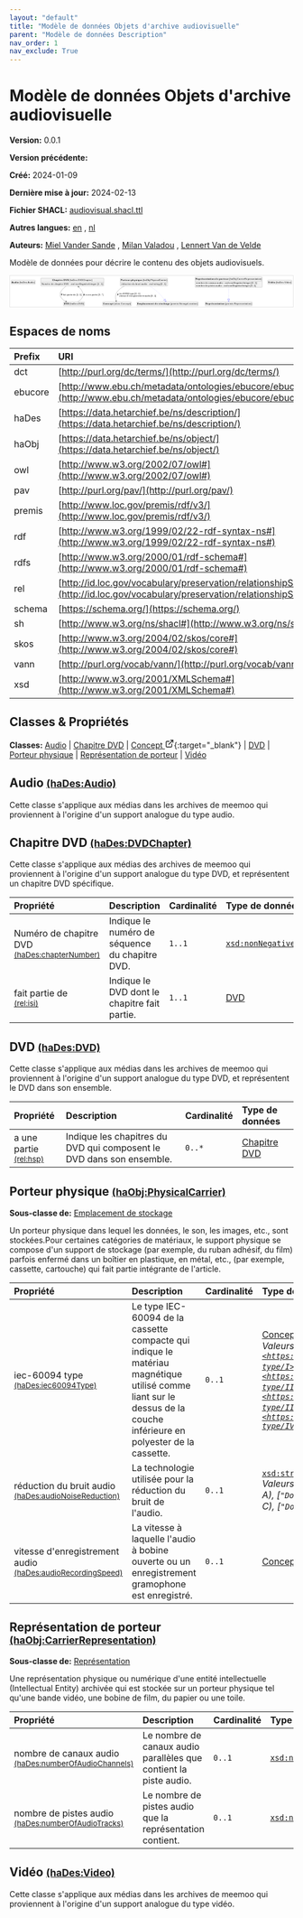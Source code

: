 ```yaml
---
layout: "default"
title: "Modèle de données Objets d'archive audiovisuelle"
parent: "Modèle de données Description"
nav_order: 1
nav_exclude: True
---
```

<svg xmlns="http://www.w3.org/2000/svg" style="display: none;"><symbol id="svg-external-link" width="24" height="24" viewBox="0 0 24 24" fill="none" stroke="currentColor" stroke-width="2" stroke-linecap="round" stroke-linejoin="round" class="feather feather-external-link"><title id="svg-external-link-title">(external link)</title><path d="M18 13v6a2 2 0 0 1-2 2H5a2 2 0 0 1-2-2V8a2 2 0 0 1 2-2h6"></path><polyline points="15 3 21 3 21 9"></polyline><line x1="10" y1="14" x2="21" y2="3"></line> </symbol></svg>

Modèle de données Objets d'archive audiovisuelle
====================

**Version:** 0.0.1

**Version précédente:** 

**Créé:** 2024-01-09

**Dernière mise à jour:** 2024-02-13

**Fichier SHACL:** [audiovisual.shacl.ttl](audiovisual.shacl.ttl)

**Autres langues:**
[en](../en)
, [nl](../nl)

**Auteurs:**
[Miel Vander Sande](mailto:miel.vandersande@meemoo.be)
, [Milan Valadou](mailto:milan.valadou@meemoo.be)
, [Lennert Van de Velde](mailto:lennert.vandevelde@meemoo.be)


Modèle de données pour décrire le contenu des objets audiovisuels.

<div class="wrap">
  <div class="zoom">
  <svg xmlns="http://www.w3.org/2000/svg" xmlns:xlink="http://www.w3.org/1999/xlink" contentStyleType="text/css" preserveAspectRatio="none" version="1.1" viewBox="0 0 1804 198" zoomAndPan="magnify"><defs/><g><a href="#haDes%3AAudio" target="_top" title="#haDes%3AAudio" xlink:actuate="onRequest" xlink:href="#haDes%3AAudio" xlink:show="new" xlink:title="#haDes%3AAudio" xlink:type="simple"><g id="elem_haDes_Audio"><rect codeLine="15" fill="#F1F1F1" height="26.2969" id="haDes_Audio" rx="3.5" ry="3.5" style="stroke:#181818;stroke-width:0.5;" width="154" x="7" y="27.5"/><text fill="#000000" font-family="sans-serif" font-size="14" font-weight="bold" lengthAdjust="spacing" textLength="45" x="10" y="45.4951">Audio</text><text fill="#000000" font-family="sans-serif" font-size="14" lengthAdjust="spacing" textLength="4" x="55" y="45.4951"> </text><text fill="#000000" font-family="sans-serif" font-size="14" lengthAdjust="spacing" textLength="99" x="59" y="45.4951">(haDes:Audio)</text></g></a><a href="#haDes%3ADVDChapter" target="_top" title="#haDes%3ADVDChapter" xlink:actuate="onRequest" xlink:href="#haDes%3ADVDChapter" xlink:show="new" xlink:title="#haDes%3ADVDChapter" xlink:type="simple"><g id="elem_haDes_DVDChapter"><rect codeLine="16" fill="#F1F1F1" height="50.5938" id="haDes_DVDChapter" rx="3.5" ry="3.5" style="stroke:#181818;stroke-width:0.5;" width="402" x="196" y="15"/><text fill="#000000" font-family="sans-serif" font-size="14" font-weight="bold" lengthAdjust="spacing" textLength="67" x="269.5" y="32.9951">Chapitre</text><text fill="#000000" font-family="sans-serif" font-size="14" font-weight="bold" lengthAdjust="spacing" textLength="5" x="336.5" y="32.9951"> </text><text fill="#000000" font-family="sans-serif" font-size="14" font-weight="bold" lengthAdjust="spacing" textLength="33" x="341.5" y="32.9951">DVD</text><text fill="#000000" font-family="sans-serif" font-size="14" lengthAdjust="spacing" textLength="4" x="374.5" y="32.9951"> </text><text fill="#000000" font-family="sans-serif" font-size="14" lengthAdjust="spacing" textLength="146" x="378.5" y="32.9951">(haDes:DVDChapter)</text><line style="stroke:#181818;stroke-width:0.5;" x1="197" x2="597" y1="41.2969" y2="41.2969"/><text fill="#000000" font-family="sans-serif" font-size="14" lengthAdjust="spacing" textLength="55" x="202" y="58.292">Numéro</text><text fill="#000000" font-family="sans-serif" font-size="14" lengthAdjust="spacing" textLength="4" x="257" y="58.292"> </text><text fill="#000000" font-family="sans-serif" font-size="14" lengthAdjust="spacing" textLength="18" x="261" y="58.292">de</text><text fill="#000000" font-family="sans-serif" font-size="14" lengthAdjust="spacing" textLength="4" x="279" y="58.292"> </text><text fill="#000000" font-family="sans-serif" font-size="14" lengthAdjust="spacing" textLength="56" x="283" y="58.292">chapitre</text><text fill="#000000" font-family="sans-serif" font-size="14" lengthAdjust="spacing" textLength="4" x="339" y="58.292"> </text><text fill="#000000" font-family="sans-serif" font-size="14" lengthAdjust="spacing" textLength="31" x="343" y="58.292">DVD</text><text fill="#000000" font-family="sans-serif" font-size="14" lengthAdjust="spacing" textLength="4" x="374" y="58.292"> </text><text fill="#000000" font-family="sans-serif" font-size="14" lengthAdjust="spacing" textLength="5" x="378" y="58.292">:</text><text fill="#000000" font-family="sans-serif" font-size="14" lengthAdjust="spacing" textLength="4" x="383" y="58.292"> </text><text fill="#000000" font-family="sans-serif" font-size="14" font-style="italic" lengthAdjust="spacing" textLength="165" x="387" y="58.292">xsd:nonNegativeInteger</text><text fill="#000000" font-family="sans-serif" font-size="14" lengthAdjust="spacing" textLength="4" x="552" y="58.292"> </text><text fill="#000000" font-family="sans-serif" font-size="14" lengthAdjust="spacing" textLength="36" x="556" y="58.292">[1..1]</text></g></a><a href="../../terms/fr#skos%3AConcept" target="_top" title="../../terms/fr#skos%3AConcept" xlink:actuate="onRequest" xlink:href="../../terms/fr#skos%3AConcept" xlink:show="new" xlink:title="../../terms/fr#skos%3AConcept" xlink:type="simple"><g id="elem_skos_Concept"><rect codeLine="17" fill="#F1F1F1" height="26.2969" id="skos_Concept" rx="3.5" ry="3.5" style="stroke:#181818;stroke-width:0.5;" width="183" x="590.5" y="166"/><text fill="#000000" font-family="sans-serif" font-size="14" font-weight="bold" lengthAdjust="spacing" textLength="66" x="593.5" y="183.9951">Concept</text><text fill="#000000" font-family="sans-serif" font-size="14" lengthAdjust="spacing" textLength="4" x="659.5" y="183.9951"> </text><text fill="#000000" font-family="sans-serif" font-size="14" lengthAdjust="spacing" textLength="107" x="663.5" y="183.9951">(skos:Concept)</text></g></a><a href="#haDes%3ADVD" target="_top" title="#haDes%3ADVD" xlink:actuate="onRequest" xlink:href="#haDes%3ADVD" xlink:show="new" xlink:title="#haDes%3ADVD" xlink:type="simple"><g id="elem_haDes_DVD"><rect codeLine="18" fill="#F1F1F1" height="26.2969" id="haDes_DVD" rx="3.5" ry="3.5" style="stroke:#181818;stroke-width:0.5;" width="134" x="341" y="166"/><text fill="#000000" font-family="sans-serif" font-size="14" font-weight="bold" lengthAdjust="spacing" textLength="33" x="344" y="183.9951">DVD</text><text fill="#000000" font-family="sans-serif" font-size="14" lengthAdjust="spacing" textLength="4" x="377" y="183.9951"> </text><text fill="#000000" font-family="sans-serif" font-size="14" lengthAdjust="spacing" textLength="91" x="381" y="183.9951">(haDes:DVD)</text></g></a><a href="#haObj%3APhysicalCarrier" target="_top" title="#haObj%3APhysicalCarrier" xlink:actuate="onRequest" xlink:href="#haObj%3APhysicalCarrier" xlink:show="new" xlink:title="#haObj%3APhysicalCarrier" xlink:type="simple"><g id="elem_haObj_PhysicalCarrier"><rect codeLine="19" fill="#F1F1F1" height="50.5938" id="haObj_PhysicalCarrier" rx="3.5" ry="3.5" style="stroke:#181818;stroke-width:0.5;" width="302" x="703" y="15"/><text fill="#000000" font-family="sans-serif" font-size="14" font-weight="bold" lengthAdjust="spacing" textLength="60" x="706" y="32.9951">Porteur</text><text fill="#000000" font-family="sans-serif" font-size="14" font-weight="bold" lengthAdjust="spacing" textLength="5" x="766" y="32.9951"> </text><text fill="#000000" font-family="sans-serif" font-size="14" font-weight="bold" lengthAdjust="spacing" textLength="72" x="771" y="32.9951">physique</text><text fill="#000000" font-family="sans-serif" font-size="14" lengthAdjust="spacing" textLength="4" x="843" y="32.9951"> </text><text fill="#000000" font-family="sans-serif" font-size="14" lengthAdjust="spacing" textLength="155" x="847" y="32.9951">(haObj:PhysicalCarrier)</text><line style="stroke:#181818;stroke-width:0.5;" x1="704" x2="1004" y1="41.2969" y2="41.2969"/><text fill="#000000" font-family="sans-serif" font-size="14" lengthAdjust="spacing" textLength="66" x="709" y="58.292">réduction</text><text fill="#000000" font-family="sans-serif" font-size="14" lengthAdjust="spacing" textLength="4" x="775" y="58.292"> </text><text fill="#000000" font-family="sans-serif" font-size="14" lengthAdjust="spacing" textLength="18" x="779" y="58.292">du</text><text fill="#000000" font-family="sans-serif" font-size="14" lengthAdjust="spacing" textLength="4" x="797" y="58.292"> </text><text fill="#000000" font-family="sans-serif" font-size="14" lengthAdjust="spacing" textLength="31" x="801" y="58.292">bruit</text><text fill="#000000" font-family="sans-serif" font-size="14" lengthAdjust="spacing" textLength="4" x="832" y="58.292"> </text><text fill="#000000" font-family="sans-serif" font-size="14" lengthAdjust="spacing" textLength="38" x="836" y="58.292">audio</text><text fill="#000000" font-family="sans-serif" font-size="14" lengthAdjust="spacing" textLength="4" x="874" y="58.292"> </text><text fill="#000000" font-family="sans-serif" font-size="14" lengthAdjust="spacing" textLength="5" x="878" y="58.292">:</text><text fill="#000000" font-family="sans-serif" font-size="14" lengthAdjust="spacing" textLength="4" x="883" y="58.292"> </text><text fill="#000000" font-family="sans-serif" font-size="14" font-style="italic" lengthAdjust="spacing" textLength="68" x="887" y="58.292">xsd:string</text><text fill="#000000" font-family="sans-serif" font-size="14" lengthAdjust="spacing" textLength="4" x="955" y="58.292"> </text><text fill="#000000" font-family="sans-serif" font-size="14" lengthAdjust="spacing" textLength="36" x="959" y="58.292">[0..1]</text></g></a><a href="#premis%3AStorageLocation" target="_top" title="#premis%3AStorageLocation" xlink:actuate="onRequest" xlink:href="#premis%3AStorageLocation" xlink:show="new" xlink:title="#premis%3AStorageLocation" xlink:type="simple"><g id="elem_premis_StorageLocation"><rect codeLine="20" fill="#F1F1F1" height="26.2969" id="premis_StorageLocation" rx="3.5" ry="3.5" style="stroke:#181818;stroke-width:0.5;" width="391" x="808.5" y="166"/><text fill="#000000" font-family="sans-serif" font-size="14" font-weight="bold" lengthAdjust="spacing" textLength="105" x="811.5" y="183.9951">Emplacement</text><text fill="#000000" font-family="sans-serif" font-size="14" font-weight="bold" lengthAdjust="spacing" textLength="5" x="916.5" y="183.9951"> </text><text fill="#000000" font-family="sans-serif" font-size="14" font-weight="bold" lengthAdjust="spacing" textLength="20" x="921.5" y="183.9951">de</text><text fill="#000000" font-family="sans-serif" font-size="14" font-weight="bold" lengthAdjust="spacing" textLength="5" x="941.5" y="183.9951"> </text><text fill="#000000" font-family="sans-serif" font-size="14" font-weight="bold" lengthAdjust="spacing" textLength="72" x="946.5" y="183.9951">stockage</text><text fill="#000000" font-family="sans-serif" font-size="14" lengthAdjust="spacing" textLength="4" x="1018.5" y="183.9951"> </text><text fill="#000000" font-family="sans-serif" font-size="14" lengthAdjust="spacing" textLength="174" x="1022.5" y="183.9951">(premis:StorageLocation)</text></g></a><a href="#haObj%3ACarrierRepresentation" target="_top" title="#haObj%3ACarrierRepresentation" xlink:actuate="onRequest" xlink:href="#haObj%3ACarrierRepresentation" xlink:show="new" xlink:title="#haObj%3ACarrierRepresentation" xlink:type="simple"><g id="elem_haObj_CarrierRepresentation"><rect codeLine="21" fill="#F1F1F1" height="66.8906" id="haObj_CarrierRepresentation" rx="3.5" ry="3.5" style="stroke:#181818;stroke-width:0.5;" width="428" x="1180" y="7"/><text fill="#000000" font-family="sans-serif" font-size="14" font-weight="bold" lengthAdjust="spacing" textLength="121" x="1183" y="24.9951">Représentation</text><text fill="#000000" font-family="sans-serif" font-size="14" font-weight="bold" lengthAdjust="spacing" textLength="5" x="1304" y="24.9951"> </text><text fill="#000000" font-family="sans-serif" font-size="14" font-weight="bold" lengthAdjust="spacing" textLength="20" x="1309" y="24.9951">de</text><text fill="#000000" font-family="sans-serif" font-size="14" font-weight="bold" lengthAdjust="spacing" textLength="5" x="1329" y="24.9951"> </text><text fill="#000000" font-family="sans-serif" font-size="14" font-weight="bold" lengthAdjust="spacing" textLength="60" x="1334" y="24.9951">porteur</text><text fill="#000000" font-family="sans-serif" font-size="14" lengthAdjust="spacing" textLength="4" x="1394" y="24.9951"> </text><text fill="#000000" font-family="sans-serif" font-size="14" lengthAdjust="spacing" textLength="207" x="1398" y="24.9951">(haObj:CarrierRepresentation)</text><line style="stroke:#181818;stroke-width:0.5;" x1="1181" x2="1607" y1="33.2969" y2="33.2969"/><text fill="#000000" font-family="sans-serif" font-size="14" lengthAdjust="spacing" textLength="54" x="1186" y="50.292">nombre</text><text fill="#000000" font-family="sans-serif" font-size="14" lengthAdjust="spacing" textLength="4" x="1240" y="50.292"> </text><text fill="#000000" font-family="sans-serif" font-size="14" lengthAdjust="spacing" textLength="18" x="1244" y="50.292">de</text><text fill="#000000" font-family="sans-serif" font-size="14" lengthAdjust="spacing" textLength="4" x="1262" y="50.292"> </text><text fill="#000000" font-family="sans-serif" font-size="14" lengthAdjust="spacing" textLength="49" x="1266" y="50.292">canaux</text><text fill="#000000" font-family="sans-serif" font-size="14" lengthAdjust="spacing" textLength="4" x="1315" y="50.292"> </text><text fill="#000000" font-family="sans-serif" font-size="14" lengthAdjust="spacing" textLength="38" x="1319" y="50.292">audio</text><text fill="#000000" font-family="sans-serif" font-size="14" lengthAdjust="spacing" textLength="4" x="1357" y="50.292"> </text><text fill="#000000" font-family="sans-serif" font-size="14" lengthAdjust="spacing" textLength="5" x="1361" y="50.292">:</text><text fill="#000000" font-family="sans-serif" font-size="14" lengthAdjust="spacing" textLength="4" x="1366" y="50.292"> </text><text fill="#000000" font-family="sans-serif" font-size="14" font-style="italic" lengthAdjust="spacing" textLength="165" x="1370" y="50.292">xsd:nonNegativeInteger</text><text fill="#000000" font-family="sans-serif" font-size="14" lengthAdjust="spacing" textLength="4" x="1535" y="50.292"> </text><text fill="#000000" font-family="sans-serif" font-size="14" lengthAdjust="spacing" textLength="36" x="1539" y="50.292">[0..1]</text><text fill="#000000" font-family="sans-serif" font-size="14" lengthAdjust="spacing" textLength="54" x="1186" y="66.5889">nombre</text><text fill="#000000" font-family="sans-serif" font-size="14" lengthAdjust="spacing" textLength="4" x="1240" y="66.5889"> </text><text fill="#000000" font-family="sans-serif" font-size="14" lengthAdjust="spacing" textLength="18" x="1244" y="66.5889">de</text><text fill="#000000" font-family="sans-serif" font-size="14" lengthAdjust="spacing" textLength="4" x="1262" y="66.5889"> </text><text fill="#000000" font-family="sans-serif" font-size="14" lengthAdjust="spacing" textLength="42" x="1266" y="66.5889">pistes</text><text fill="#000000" font-family="sans-serif" font-size="14" lengthAdjust="spacing" textLength="4" x="1308" y="66.5889"> </text><text fill="#000000" font-family="sans-serif" font-size="14" lengthAdjust="spacing" textLength="38" x="1312" y="66.5889">audio</text><text fill="#000000" font-family="sans-serif" font-size="14" lengthAdjust="spacing" textLength="4" x="1350" y="66.5889"> </text><text fill="#000000" font-family="sans-serif" font-size="14" lengthAdjust="spacing" textLength="5" x="1354" y="66.5889">:</text><text fill="#000000" font-family="sans-serif" font-size="14" lengthAdjust="spacing" textLength="4" x="1359" y="66.5889"> </text><text fill="#000000" font-family="sans-serif" font-size="14" font-style="italic" lengthAdjust="spacing" textLength="165" x="1363" y="66.5889">xsd:nonNegativeInteger</text><text fill="#000000" font-family="sans-serif" font-size="14" lengthAdjust="spacing" textLength="4" x="1528" y="66.5889"> </text><text fill="#000000" font-family="sans-serif" font-size="14" lengthAdjust="spacing" textLength="36" x="1532" y="66.5889">[0..1]</text></g></a><a href="#premis%3ARepresentation" target="_top" title="#premis%3ARepresentation" xlink:actuate="onRequest" xlink:href="#premis%3ARepresentation" xlink:show="new" xlink:title="#premis%3ARepresentation" xlink:type="simple"><g id="elem_premis_Representation"><rect codeLine="22" fill="#F1F1F1" height="26.2969" id="premis_Representation" rx="3.5" ry="3.5" style="stroke:#181818;stroke-width:0.5;" width="300" x="1244" y="166"/><text fill="#000000" font-family="sans-serif" font-size="14" font-weight="bold" lengthAdjust="spacing" textLength="121" x="1247" y="183.9951">Représentation</text><text fill="#000000" font-family="sans-serif" font-size="14" lengthAdjust="spacing" textLength="4" x="1368" y="183.9951"> </text><text fill="#000000" font-family="sans-serif" font-size="14" lengthAdjust="spacing" textLength="169" x="1372" y="183.9951">(premis:Representation)</text></g></a><a href="#haDes%3AVideo" target="_top" title="#haDes%3AVideo" xlink:actuate="onRequest" xlink:href="#haDes%3AVideo" xlink:show="new" xlink:title="#haDes%3AVideo" xlink:type="simple"><g id="elem_haDes_Video"><rect codeLine="23" fill="#F1F1F1" height="26.2969" id="haDes_Video" rx="3.5" ry="3.5" style="stroke:#181818;stroke-width:0.5;" width="154" x="1643" y="27.5"/><text fill="#000000" font-family="sans-serif" font-size="14" font-weight="bold" lengthAdjust="spacing" textLength="45" x="1646" y="45.4951">Vidéo</text><text fill="#000000" font-family="sans-serif" font-size="14" lengthAdjust="spacing" textLength="4" x="1691" y="45.4951"> </text><text fill="#000000" font-family="sans-serif" font-size="14" lengthAdjust="spacing" textLength="99" x="1695" y="45.4951">(haDes:Video)</text></g></a><g id="link_haDes_DVDChapter_haDes_DVD"><path codeLine="29" d="M357.26,66.13 C332.68,84.62 308.52,110.96 324,136 C332.66,150.01 342.0434,157.1405 356.9134,163.5005 " fill="none" id="haDes_DVDChapter-to-haDes_DVD" style="stroke:#454645;stroke-width:1.0;"/><polygon fill="#454645" points="362.43,165.86,355.7281,158.643,357.8328,163.8938,352.5821,165.9985,362.43,165.86" style="stroke:#454645;stroke-width:1.0;"/><polygon fill="#000000" points="328.9822,125.0664,331.9533,116.0318,326.0755,116.0109,328.9822,125.0664" style="stroke:#000000;stroke-width:1.0;"/><text fill="#000000" font-family="sans-serif" font-size="13" lengthAdjust="spacing" textLength="20" x="338" y="124.5669">fait</text><text fill="#000000" font-family="sans-serif" font-size="13" lengthAdjust="spacing" textLength="4" x="358" y="124.5669"> </text><text fill="#000000" font-family="sans-serif" font-size="13" lengthAdjust="spacing" textLength="37" x="362" y="124.5669">partie</text><text fill="#000000" font-family="sans-serif" font-size="13" lengthAdjust="spacing" textLength="4" x="399" y="124.5669"> </text><text fill="#000000" font-family="sans-serif" font-size="13" lengthAdjust="spacing" textLength="16" x="403" y="124.5669">de</text><text fill="#000000" font-family="sans-serif" font-size="13" lengthAdjust="spacing" textLength="4" x="419" y="124.5669"> </text><text fill="#000000" font-family="sans-serif" font-size="13" lengthAdjust="spacing" textLength="34" x="423" y="124.5669">[1..1]</text></g><g id="link_haDes_DVD_haDes_DVDChapter"><path codeLine="35" d="M432.23,165.87 C443.48,158.83 455.74,148.8 462,136 C468.25,123.22 467.57,117.09 462,104 C455.74,89.31 448.6774,80.3488 436.9974,70.1388 " fill="none" id="haDes_DVD-to-haDes_DVDChapter" style="stroke:#454645;stroke-width:1.0;"/><polygon fill="#454645" points="432.48,66.19,436.6235,75.1248,436.2445,69.4807,441.8886,69.1017,432.48,66.19" style="stroke:#454645;stroke-width:1.0;"/><polygon fill="#000000" points="472.2487,115.0726,468.8635,123.9603,474.7341,124.2527,472.2487,115.0726" style="stroke:#000000;stroke-width:1.0;"/><text fill="#000000" font-family="sans-serif" font-size="13" lengthAdjust="spacing" textLength="8" x="481" y="124.5669">a</text><text fill="#000000" font-family="sans-serif" font-size="13" lengthAdjust="spacing" textLength="4" x="489" y="124.5669"> </text><text fill="#000000" font-family="sans-serif" font-size="13" lengthAdjust="spacing" textLength="24" x="493" y="124.5669">une</text><text fill="#000000" font-family="sans-serif" font-size="13" lengthAdjust="spacing" textLength="4" x="517" y="124.5669"> </text><text fill="#000000" font-family="sans-serif" font-size="13" lengthAdjust="spacing" textLength="37" x="521" y="124.5669">partie</text><text fill="#000000" font-family="sans-serif" font-size="13" lengthAdjust="spacing" textLength="4" x="558" y="124.5669"> </text><text fill="#000000" font-family="sans-serif" font-size="13" lengthAdjust="spacing" textLength="33" x="562" y="124.5669">[0..*]</text></g><g id="link_haObj_PhysicalCarrier_premis_StorageLocation"><path codeLine="37" d="M892.36,66.07 C908.1,76.9 926.09,90.27 941,104 C962.47,123.77 972.878,136.229 984.388,151.549 " fill="none" id="haObj_PhysicalCarrier-to-premis_StorageLocation" style="stroke:#0000FF;stroke-width:1.0;stroke-dasharray:1.0,3.0;"/><polygon fill="none" points="995.2,165.94,989.185,147.945,979.591,155.153,995.2,165.94" style="stroke:#0000FF;stroke-width:1.0;"/></g><g id="link_haObj_PhysicalCarrier_skos_Concept"><path codeLine="40" d="M728.56,66.13 C710.25,75.11 693.67,87.35 682,104 C669.1,122.41 672.2641,144.4407 676.5541,160.2007 " fill="none" id="haObj_PhysicalCarrier-to-skos_Concept" style="stroke:#454645;stroke-width:1.0;"/><polygon fill="#454645" points="678.13,165.99,679.6257,156.2554,676.8167,161.1655,671.9066,158.3566,678.13,165.99" style="stroke:#454645;stroke-width:1.0;"/><polygon fill="#000000" points="684.5809,124.5086,691.5292,118.0146,686.3851,115.1708,684.5809,124.5086" style="stroke:#000000;stroke-width:1.0;"/><text fill="#000000" font-family="sans-serif" font-size="13" lengthAdjust="spacing" textLength="63" x="696" y="117.0669">iec-60094</text><text fill="#000000" font-family="sans-serif" font-size="13" lengthAdjust="spacing" textLength="4" x="759" y="117.0669"> </text><text fill="#000000" font-family="sans-serif" font-size="13" lengthAdjust="spacing" textLength="28" x="763" y="117.0669">type</text><text fill="#000000" font-family="sans-serif" font-size="13" lengthAdjust="spacing" textLength="4" x="791" y="117.0669"> </text><text fill="#000000" font-family="sans-serif" font-size="13" lengthAdjust="spacing" textLength="34" x="795" y="117.0669">[0..1]</text><text fill="#000000" font-family="sans-serif" font-size="13" lengthAdjust="spacing" textLength="45" x="696" y="132.1997">vitesse</text><text fill="#000000" font-family="sans-serif" font-size="13" lengthAdjust="spacing" textLength="4" x="741" y="132.1997"> </text><text fill="#000000" font-family="sans-serif" font-size="13" lengthAdjust="spacing" textLength="110" x="745" y="132.1997">d'enregistrement</text><text fill="#000000" font-family="sans-serif" font-size="13" lengthAdjust="spacing" textLength="4" x="855" y="132.1997"> </text><text fill="#000000" font-family="sans-serif" font-size="13" lengthAdjust="spacing" textLength="35" x="859" y="132.1997">audio</text><text fill="#000000" font-family="sans-serif" font-size="13" lengthAdjust="spacing" textLength="4" x="894" y="132.1997"> </text><text fill="#000000" font-family="sans-serif" font-size="13" lengthAdjust="spacing" textLength="34" x="898" y="132.1997">[0..1]</text></g><g id="link_haObj_CarrierRepresentation_premis_Representation"><path codeLine="43" d="M1394,74.2 C1394,103.69 1394,127.49 1394,147.87 " fill="none" id="haObj_CarrierRepresentation-to-premis_Representation" style="stroke:#0000FF;stroke-width:1.0;stroke-dasharray:1.0,3.0;"/><polygon fill="none" points="1394,165.87,1400,147.87,1388,147.87,1394,165.87" style="stroke:#0000FF;stroke-width:1.0;"/></g></g></svg>
  </div>
</div>

## Espaces de noms

| Prefix | URI      |
| :----- | :------- |
| dct     | [http://purl.org/dc/terms/](http://purl.org/dc/terms/) |
| ebucore     | [http://www.ebu.ch/metadata/ontologies/ebucore/ebucore#](http://www.ebu.ch/metadata/ontologies/ebucore/ebucore#) |
| haDes     | [https://data.hetarchief.be/ns/description/](https://data.hetarchief.be/ns/description/) |
| haObj     | [https://data.hetarchief.be/ns/object/](https://data.hetarchief.be/ns/object/) |
| owl     | [http://www.w3.org/2002/07/owl#](http://www.w3.org/2002/07/owl#) |
| pav     | [http://purl.org/pav/](http://purl.org/pav/) |
| premis     | [http://www.loc.gov/premis/rdf/v3/](http://www.loc.gov/premis/rdf/v3/) |
| rdf     | [http://www.w3.org/1999/02/22-rdf-syntax-ns#](http://www.w3.org/1999/02/22-rdf-syntax-ns#) |
| rdfs     | [http://www.w3.org/2000/01/rdf-schema#](http://www.w3.org/2000/01/rdf-schema#) |
| rel     | [http://id.loc.gov/vocabulary/preservation/relationshipSubType/](http://id.loc.gov/vocabulary/preservation/relationshipSubType/) |
| schema     | [https://schema.org/](https://schema.org/) |
| sh     | [http://www.w3.org/ns/shacl#](http://www.w3.org/ns/shacl#) |
| skos     | [http://www.w3.org/2004/02/skos/core#](http://www.w3.org/2004/02/skos/core#) |
| vann     | [http://purl.org/vocab/vann/](http://purl.org/vocab/vann/) |
| xsd     | [http://www.w3.org/2001/XMLSchema#](http://www.w3.org/2001/XMLSchema#) |

## Classes & Propriétés

**Classes:** 
 [Audio](#haDes%3AAudio) |  [Chapitre DVD](#haDes%3ADVDChapter) |  [Concept <svg class="svg-external-link" viewBox="0 0 24 24" aria-labelledby="svg-external-link-title"><use xlink:href="#svg-external-link"></use></svg>](../../terms/fr#skos%3AConcept){:target="_blank"} |  [DVD](#haDes%3ADVD) |  [Porteur physique](#haObj%3APhysicalCarrier) |  [Représentation de porteur](#haObj%3ACarrierRepresentation) |  [Vidéo](#haDes%3AVideo)
## <a id="haDes%3AAudio"></a>Audio <small>[(haDes:Audio)](https://data.hetarchief.be/ns/description/Audio)</small>


Cette classe s'applique aux médias dans les archives de meemoo qui proviennent à l'origine d'un support analogue du type audio.


## <a id="haDes%3ADVDChapter"></a>Chapitre DVD <small>[(haDes:DVDChapter)](https://data.hetarchief.be/ns/description/DVDChapter)</small>


Cette classe s'applique aux médias des archives de meemoo qui proviennent à l'origine d'un support analogue du type DVD, et représentent un chapitre DVD spécifique.

| Propriété | Description | Cardinalité | Type de données |
| :------ | :---------- | :---------- | :------- |
| <a id='haDes%3AchapterNumber'></a>Numéro de chapitre DVD <br> <small>[(haDes:chapterNumber)](https://data.hetarchief.be/ns/description/chapterNumber)</small> | Indique le numéro de séquence du chapitre DVD. | `1..1` | [`xsd:nonNegativeInteger`](http://www.w3.org/2001/XMLSchema#nonNegativeInteger)  |
| <a id='rel%3Aisi'></a>fait partie de <br> <small>[(rel:isi)](http://id.loc.gov/vocabulary/preservation/relationshipSubType/isi)</small> | Indique le DVD dont le chapitre fait partie. | `1..1` | [DVD](#haDes%3ADVD)  |

## <a id="haDes%3ADVD"></a>DVD <small>[(haDes:DVD)](https://data.hetarchief.be/ns/description/DVD)</small>


Cette classe s'applique aux médias dans les archives de meemoo qui proviennent à l'origine d'un support analogue du type DVD, et représentent le DVD dans son ensemble.

| Propriété | Description | Cardinalité | Type de données |
| :------ | :---------- | :---------- | :------- |
| <a id='rel%3Ahsp'></a>a une partie <br> <small>[(rel:hsp)](http://id.loc.gov/vocabulary/preservation/relationshipSubType/hsp)</small> | Indique les chapitres du DVD qui composent le DVD dans son ensemble. | `0..*` | [Chapitre DVD](#haDes%3ADVDChapter)  |

## <a id="haObj%3APhysicalCarrier"></a>Porteur physique <small>[(haObj:PhysicalCarrier)](https://data.hetarchief.be/ns/object/PhysicalCarrier)</small>


**Sous-classe de:** 
[Emplacement de stockage](#premis%3AStorageLocation)

Un porteur physique dans lequel les données, le son, les images, etc., sont stockées.Pour certaines catégories de matériaux, le support physique se compose d'un support de stockage (par exemple, du ruban adhésif, du film) parfois enfermé dans un boîtier en plastique, en métal, etc., (par exemple, cassette, cartouche) qui fait partie intégrante de l'article.

| Propriété | Description | Cardinalité | Type de données |
| :------ | :---------- | :---------- | :------- |
| <a id='haDes%3Aiec60094Type'></a>iec-60094 type <br> <small>[(haDes:iec60094Type)](https://data.hetarchief.be/ns/description/iec60094Type)</small> | Le type IEC-60094 de la cassette compacte qui indique le matériau magnétique utilisé comme liant sur le dessus de la couche inférieure en polyester de la cassette. | `0..1` | [Concept <svg class="svg-external-link" viewBox="0 0 24 24" aria-labelledby="svg-external-link-title"><use xlink:href="#svg-external-link"></use></svg>](../../terms/fr#skos%3AConcept){:target="_blank"} <br>_Valeurs possibles: [`<https://data.hetarchief.be/id/iec60094-type/I>`](https://data.hetarchief.be/id/iec60094-type/I), [`<https://data.hetarchief.be/id/iec60094-type/II>`](https://data.hetarchief.be/id/iec60094-type/II), [`<https://data.hetarchief.be/id/iec60094-type/III>`](https://data.hetarchief.be/id/iec60094-type/III), [`<https://data.hetarchief.be/id/iec60094-type/IV>`](https://data.hetarchief.be/id/iec60094-type/IV)_ |
| <a id='haDes%3AaudioNoiseReduction'></a>réduction du bruit audio <br> <small>[(haDes:audioNoiseReduction)](https://data.hetarchief.be/ns/description/audioNoiseReduction)</small> | La technologie utilisée pour la réduction du bruit de l'audio. | `0..1` | [`xsd:string`](http://www.w3.org/2001/XMLSchema#string) <br>_Valeurs possibles: [`"DBX"`](DBX), [`"Dolby A"`](Dolby A), [`"Dolby B"`](Dolby B), [`"Dolby C"`](Dolby C), [`"Dolby D"`](Dolby D)_ |
| <a id='haDes%3AaudioRecordingSpeed'></a>vitesse d'enregistrement audio <br> <small>[(haDes:audioRecordingSpeed)](https://data.hetarchief.be/ns/description/audioRecordingSpeed)</small> | La vitesse à laquelle l'audio à bobine ouverte ou un enregistrement gramophone est enregistré. | `0..1` | [Concept <svg class="svg-external-link" viewBox="0 0 24 24" aria-labelledby="svg-external-link-title"><use xlink:href="#svg-external-link"></use></svg>](../../terms/fr#skos%3AConcept){:target="_blank"}  |



## <a id="haObj%3ACarrierRepresentation"></a>Représentation de porteur <small>[(haObj:CarrierRepresentation)](https://data.hetarchief.be/ns/object/CarrierRepresentation)</small>


**Sous-classe de:** 
[Représentation](#premis%3ARepresentation)

Une représentation physique ou numérique d'une entité intellectuelle (Intellectual Entity) archivée qui est stockée sur un porteur physique tel qu'une bande vidéo, une bobine de film, du papier ou une toile.

| Propriété | Description | Cardinalité | Type de données |
| :------ | :---------- | :---------- | :------- |
| <a id='haDes%3AnumberOfAudioChannels'></a>nombre de canaux audio <br> <small>[(haDes:numberOfAudioChannels)](https://data.hetarchief.be/ns/description/numberOfAudioChannels)</small> | Le nombre de canaux audio parallèles que contient la piste audio. | `0..1` | [`xsd:nonNegativeInteger`](http://www.w3.org/2001/XMLSchema#nonNegativeInteger)  |
| <a id='haDes%3AnumberOfAudioTracks'></a>nombre de pistes audio <br> <small>[(haDes:numberOfAudioTracks)](https://data.hetarchief.be/ns/description/numberOfAudioTracks)</small> | Le nombre de pistes audio que la représentation contient. | `0..1` | [`xsd:nonNegativeInteger`](http://www.w3.org/2001/XMLSchema#nonNegativeInteger)  |



## <a id="haDes%3AVideo"></a>Vidéo <small>[(haDes:Video)](https://data.hetarchief.be/ns/description/Video)</small>


Cette classe s'applique aux médias dans les archives de meemoo qui proviennent à l'origine d'un support analogue du type vidéo.


[^1]: Étiquettes de langue uniques requises
<style>
.zoom > svg {
    width: 100%;
    height: auto;
    background-color: #fff;
}

.zoom > svg text{
   -webkit-user-select: none;
   -moz-user-select: none;
   -ms-user-select: none;
   user-select: none;
}

.wrap {
  overflow: hidden;
  border: 1px solid #E6E6E6;
}

.zoom {
  position: relative;
}

.zoom:hover {
  transform: scale(2.0); cursor: grab;
}
.svg-external-link {
  width: 16px;
  height: 16px;
}
</style>
<script>
var svg = document.querySelector('svg[zoomAndPan="magnify"]');
var zoomDiv = document.querySelector('.zoom');
zoomDiv.addEventListener('mouseleave', onMouseOutZoomDiv);
if (window.PointerEvent) {
  svg.addEventListener('pointerdown', onPointerDown);
  svg.addEventListener('pointerup', onPointerUp);
  svg.addEventListener('pointerleave', onPointerUp); 
  svg.addEventListener('pointermove', onPointerMove); 
} else {

  svg.addEventListener('mousedown', onPointerDown); 
  svg.addEventListener('mouseup', onPointerUp); 
  svg.addEventListener('mouseleave', onPointerUp); 
  svg.addEventListener('mousemove', onPointerMove); 

  svg.addEventListener('touchstart', onPointerDown);
  svg.addEventListener('touchend', onPointerUp);
  svg.addEventListener('touchmove', onPointerMove); 
}

function getPointFromEvent (event) {
  var point = {x:0, y:0};
  if (event.targetTouches) {
    point.x = event.targetTouches[0].clientX;
    point.y = event.targetTouches[0].clientY;
  } else {
    point.x = event.clientX;
    point.y = event.clientY;
  }
  
  return point;
}

var isPointerDown = false;

var pointerOrigin = {
  x: 0,
  y: 0
};

function onPointerDown(event) {
  isPointerDown = true; 
  
  var pointerPosition = getPointFromEvent(event);
  pointerOrigin.x = pointerPosition.x;
  pointerOrigin.y = pointerPosition.y;
}

var originalViewBoxString = svg.getAttribute('viewBox');
var originalViewBoxList= svg.viewBox.baseVal;

var originalViewBox = {
    x: originalViewBoxList.x,
    y: originalViewBoxList.y,
    width: originalViewBoxList.width,
    height: originalViewBoxList.height
};

var viewBox = structuredClone(originalViewBox);
console.log(viewBox);
var newViewBox = {
  x: 0,
  y: 0
};

var ratio = viewBox.width / svg.getBoundingClientRect().width;
window.addEventListener('resize', function() {
  ratio = viewBox.width / svg.getBoundingClientRect().width;
});

function onPointerMove (event) {
  if (!isPointerDown) {
    return;
  }
  event.preventDefault();

  var pointerPosition = getPointFromEvent(event);

  newViewBox.x = viewBox.x - ((pointerPosition.x - pointerOrigin.x) * ratio);
  newViewBox.y = viewBox.y - ((pointerPosition.y - pointerOrigin.y) * ratio);

  var viewBoxString = `${newViewBox.x} ${newViewBox.y} ${viewBox.width} ${viewBox.height}`;
  svg.setAttribute('viewBox', viewBoxString);
}

function onPointerUp() {
  isPointerDown = false;

  viewBox.x = newViewBox.x;
  viewBox.y = newViewBox.y;
}
function onMouseOutZoomDiv(event) {

  var viewBoxString = structuredClone(originalViewBoxString);
  viewBox.x = 0;
  viewBox.y = 0;
  svg.setAttribute('viewBox', originalViewBoxString);
}

</script>
